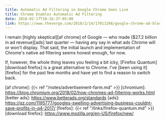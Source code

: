 ```yaml
---
title: Automatic Ad Filtering in Google Chrome Goes Live
title: Chrome Enables Automatic Ad Filtering
date: 2018-02-17T10:16:37-05:00
link: https://www.theverge.com/2018/2/14/17011266/google-chrome-ad-blocker-features
---
```


I remain [highly skeptical][af chrome] of Google — who made [$27.2 billion in ad revenue][ads] last quarter — having any say in what ads Chrome will or won't display. That said, the initial launch and implementation of Chrome's native ad filtering seems honest enough, for now.

If, however, the whole thing leaves you feeling a bit icky, [Firefox Quantum][download firefox] is a great alternative to Chrome. I've [been using it][firefox] for the past few months and have yet to find a reason to switch back. 

[af chrome]: {{< ref "/notes/advertisement-farm.md" >}}
[chromium]: https://blog.chromium.org/2018/02/how-chromes-ad-filtering-works.html
[better ads]: https://www.betterads.org/standards
[ads]: https://qz.com/1195777/googles-swelling-advertising-business-couldnt-save-profits-in-q4-2017/
[firefox]: {{< ref "/links/firefox-quantum.md" >}}
[download firefox]: https://www.mozilla.org/en-US/firefox/new/